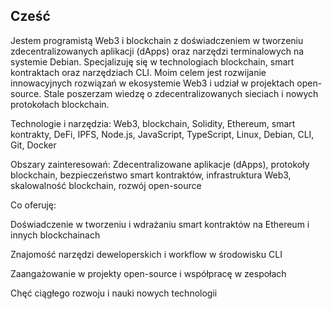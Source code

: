 ## Cześć

Jestem programistą Web3 i blockchain z doświadczeniem w tworzeniu zdecentralizowanych aplikacji (dApps) oraz narzędzi terminalowych na systemie Debian. Specjalizuję się w technologiach blockchain, smart kontraktach oraz narzędziach CLI. Moim celem jest rozwijanie innowacyjnych rozwiązań w ekosystemie Web3 i udział w projektach open-source. Stale poszerzam wiedzę o zdecentralizowanych sieciach i nowych protokołach blockchain.

Technologie i narzędzia:
Web3, blockchain, Solidity, Ethereum, smart kontrakty, DeFi, IPFS, Node.js, JavaScript, TypeScript, Linux, Debian, CLI, Git, Docker

Obszary zainteresowań:
Zdecentralizowane aplikacje (dApps), protokoły blockchain, bezpieczeństwo smart kontraktów, infrastruktura Web3, skalowalność blockchain, rozwój open-source

Co oferuję:

Doświadczenie w tworzeniu i wdrażaniu smart kontraktów na Ethereum i innych blockchainach

Znajomość narzędzi deweloperskich i workflow w środowisku CLI

Zaangażowanie w projekty open-source i współpracę w zespołach

Chęć ciągłego rozwoju i nauki nowych technologii
